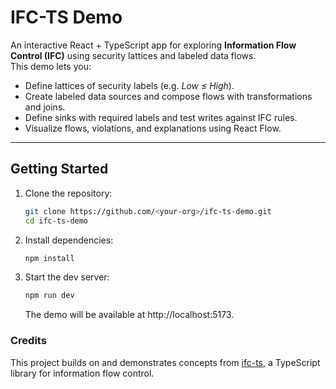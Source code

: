# IFC-TS Demo

An interactive React + TypeScript app for exploring **Information Flow Control (IFC)** using security lattices and labeled data flows.  
This demo lets you:

- Define lattices of security labels (e.g. *Low ≤ High*).  
- Create labeled data sources and compose flows with transformations and joins.  
- Define sinks with required labels and test writes against IFC rules.  
- Visualize flows, violations, and explanations using React Flow.

---

## Getting Started

1. Clone the repository:
   ```bash
   git clone https://github.com/<your-org>/ifc-ts-demo.git
   cd ifc-ts-demo
   ```
2. Install dependencies:
   ```bash
   npm install
   ```
3. Start the dev server:
   ```bash
   npm run dev
   ```
   The demo will be available at http://localhost:5173.

### Credits

This project builds on and demonstrates concepts from [ifc-ts](https://github.com/willardthor/ifc-ts),
a TypeScript library for information flow control.
